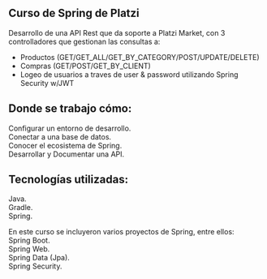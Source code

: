 ## Curso de Spring de Platzi

Desarrollo de una API Rest que da soporte a Platzi Market, con 3 controlladores que gestionan las consultas a:
- Productos (GET/GET_ALL/GET_BY_CATEGORY/POST/UPDATE/DELETE)
- Compras (GET/POST/GET_BY_CLIENT)
- Logeo de usuarios a traves de user & password utilizando Spring Security w/JWT 

## Donde se trabajo cómo:

Configurar un entorno de desarrollo.  
Conectar a una base de datos.  
Conocer el ecosistema de Spring.  
Desarrollar y Documentar una API.  

## Tecnologías utilizadas:

Java.  
Gradle.  
Spring.  


En este curso se incluyeron varios proyectos de Spring, entre ellos:  
Spring Boot.  
Spring Web.  
Spring Data (Jpa).  
Spring Security.  